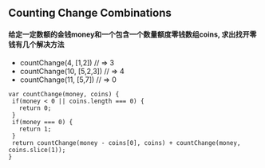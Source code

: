 ## Counting Change Combinations
#### 给定一定数额的金钱money和一个包含一个数量额度零钱数组coins, 求出找开零钱有几个解决方法

- countChange(4, [1,2]) // => 3
- countChange(10, [5,2,3]) // => 4
- countChange(11, [5,7]) //  => 0
  
 ``` 
var countChange(money, coins) {
  if(money < 0 || coins.length === 0) {
    return 0;
  }
  if(money === 0) {
    return 1;
  }
  return countChange(money - coins[0], coins) + countChange(money, coins.slice(1));
}
```
